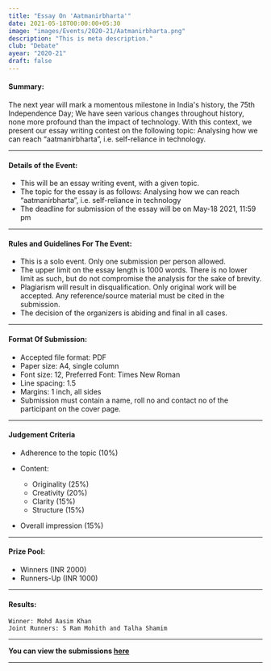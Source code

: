 ```yaml
---
title: "Essay On 'Aatmanirbharta'"
date: 2021-05-18T00:00:00+05:30
image: "images/Events/2020-21/Aatmanirbharta.png"
description: "This is meta description."
club: "Debate"
ayear: "2020-21"
draft: false
---
```


#### Summary:
The next year will mark a momentous milestone in India's history, the 75th Independence Day; We have seen various changes throughout history, none more profound than the impact of technology. With this context, we present our essay writing contest on the following topic: Analysing how we can reach “aatmanirbharta”, i.e. self-reliance in technology.

****

#### Details of the Event:

- This will be an essay writing event, with a given topic.
- The topic for the essay is as follows:  Analysing how we can reach “aatmanirbharta”, i.e. self-reliance in technology
- The deadline for submission of the essay will be on May-18 2021, 11:59 pm 

****

#### Rules and Guidelines For The Event:
- This is a solo event. Only one submission per person allowed.
- The upper limit on the essay length is 1000 words. There is no lower limit as such, but do not compromise the analysis for the sake of brevity.
- Plagiarism will result in disqualification. Only original work will be accepted. Any reference/source material must be cited in the submission.
- The decision of the organizers is abiding and final in all cases.

****

#### Format  Of Submission:
- Accepted file format: PDF
- Paper size: A4, single column
- Font size: 12, Preferred Font: Times New Roman
- Line spacing: 1.5
- Margins: 1 inch, all sides
- Submission must contain a name, roll no and contact no of the participant on the cover page.

****

#### Judgement Criteria

- Adherence to the topic (10%)
- Content:

  + Originality (25%)
  + Creativity (20%)
  + Clarity (15%)
  + Structure (15%)
- Overall impression (15%)

****

#### Prize Pool:
- Winners (INR 2000)
- Runners-Up (INR 1000)

****

#### Results: 
```
Winner: Mohd Aasim Khan
Joint Runners: S Ram Mohith and Talha Shamim

```

****

**You can view the submissions [here](/expo/aatmanirbharata-sub)**

****

